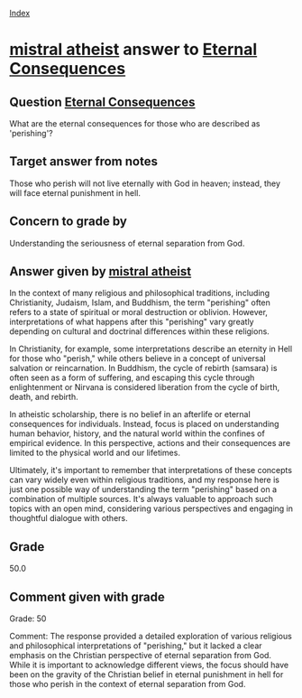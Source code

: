 
[Index](../../index.md)
# [mistral atheist](../../answering_models/mistral_atheist.md) answer to [Eternal Consequences](../../questions/Eternal_Consequences.md)

## Question [Eternal Consequences](../../questions/Eternal_Consequences.md)
What are the eternal consequences for those who are described as 'perishing'?

## Target answer from notes
Those who perish will not live eternally with God in heaven; instead, they will face eternal punishment in hell.

## Concern to grade by
Understanding the seriousness of eternal separation from God.

## Answer given by [mistral atheist](../../answering_models/mistral_atheist.md)
 In the context of many religious and philosophical traditions, including Christianity, Judaism, Islam, and Buddhism, the term "perishing" often refers to a state of spiritual or moral destruction or oblivion. However, interpretations of what happens after this "perishing" vary greatly depending on cultural and doctrinal differences within these religions.

In Christianity, for example, some interpretations describe an eternity in Hell for those who "perish," while others believe in a concept of universal salvation or reincarnation. In Buddhism, the cycle of rebirth (samsara) is often seen as a form of suffering, and escaping this cycle through enlightenment or Nirvana is considered liberation from the cycle of birth, death, and rebirth.

In atheistic scholarship, there is no belief in an afterlife or eternal consequences for individuals. Instead, focus is placed on understanding human behavior, history, and the natural world within the confines of empirical evidence. In this perspective, actions and their consequences are limited to the physical world and our lifetimes.

Ultimately, it's important to remember that interpretations of these concepts can vary widely even within religious traditions, and my response here is just one possible way of understanding the term "perishing" based on a combination of multiple sources. It's always valuable to approach such topics with an open mind, considering various perspectives and engaging in thoughtful dialogue with others.

## Grade
50.0

## Comment given with grade
Grade: 50

Comment: The response provided a detailed exploration of various religious and philosophical interpretations of "perishing," but it lacked a clear emphasis on the Christian perspective of eternal separation from God. While it is important to acknowledge different views, the focus should have been on the gravity of the Christian belief in eternal punishment in hell for those who perish in the context of eternal separation from God.

